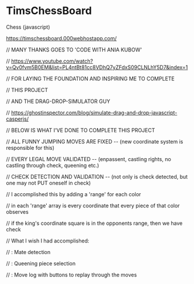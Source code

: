 # TimsChessBoard
Chess (javascript)

https://timschessboard.000webhostapp.com/

// MANY THANKS GOES TO 'CODE WITH ANIA KUBOW'

// https://www.youtube.com/watch?v=Qv0fvm5B0EM&list=PL4ntBt81cc8VDhQ7yZFdxS09CLNLhY5D7&index=1

// FOR LAYING THE FOUNDATION AND INSPIRING ME TO COMPLETE

// THIS PROJECT

// AND THE DRAG-DROP-SIMULATOR GUY

// https://ghostinspector.com/blog/simulate-drag-and-drop-javascript-casperjs/

// BELOW IS WHAT I'VE DONE TO COMPLETE THIS PROJECT

// ALL FUNNY JUMPING MOVES ARE FIXED -- (new coordinate system is responsible for this)

// EVERY LEGAL MOVE VALIDATED -- (enpassent, castling rights, no castling through check, queening etc.)

// CHECK DETECTION AND VALIDATION -- (not only is check detected, but one may not PUT oneself in check)

// I accomplished this by adding a 'range' for each color

// in each 'range' array is every coordinate that every piece of that color observes

// if the king's coordinate square is in the opponents range, then we have check

// What I wish I had accomplished:

// : Mate detection

// : Queening piece selection

// : Move log with buttons to replay through the moves
